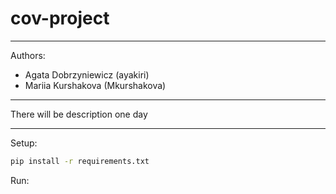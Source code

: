 # cov-project

---

Authors:
- Agata Dobrzyniewicz (ayakiri)
- Mariia Kurshakova (Mkurshakova)

---

There will be description one day

---

Setup:

```bash
pip install -r requirements.txt
```

Run:
